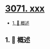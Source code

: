 # [3071. xxx](https://github.com/Tdahuyou/TNotes.leetcode/tree/main/notes/3071.%20xxx)

<!-- region:toc -->

- [1. 📝 概述](#1--概述)

<!-- endregion:toc -->

## 1. 📝 概述
